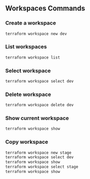 ## Workspaces Commands

### Create a workspace

```bash
terraform workspace new dev
```

### List workspaces

```bash
terraform workspace list
```

### Select workspace

```bash
terraform workspace select dev
```

### Delete workspace

```bash
terraform workspace delete dev
```

### Show current workspace

```bash
terraform workspace show
```

### Copy workspace

```bash
terraform workspace new stage
terraform workspace select dev
terraform workspace show
terraform workspace select stage
terraform workspace show
```

